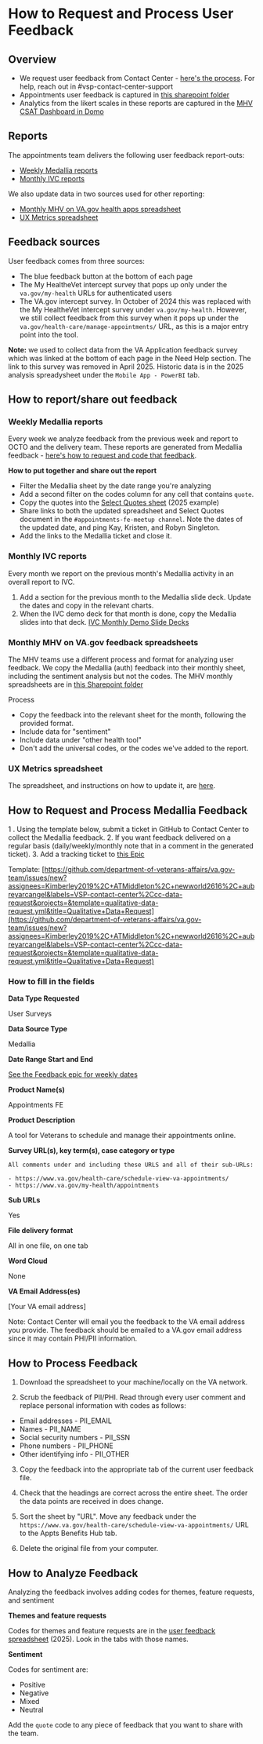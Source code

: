 # How to Request and Process User Feedback

## Overview

- We request user feedback from Contact Center - [here's the process](#how-to-request-and-process-medallia-feedback). For help, reach out in #vsp-contact-center-support
- Appointments user feedback is captured in [this sharepoint folder](https://dvagov.sharepoint.com/sites/HealthApartment/Shared%20Documents/Forms/AllItems.aspx?id=%2Fsites%2FHealthApartment%2FShared%20Documents%2FAppointments%2FUser%20Feedback&viewid=9384f3a8%2De3e8%2D4abb%2Db2ab%2D24cf305ccdac&newTargetListUrl=%2Fsites%2FHealthApartment%2FShared%20Documents&viewpath=%2Fsites%2FHealthApartment%2FShared%20Documents%2FForms%2FAllItems%2Easpx)
- Analytics from the likert scales in these reports are captured in the [MHV CSAT Dashboard in Domo](https://va-gov.domo.com/page/601491420?userId=917050460)

## Reports

The appointments team delivers the following user feedback report-outs:
- [Weekly Medallia reports](#weekly-medallia-reports) 
- [Monthly IVC reports](#monthly-ivc-reports) 

We also update data in two sources used for other reporting:
- [Monthly MHV on VA.gov health apps spreadsheet](#monthly-mhv-on-vagov-feedback-spreadsheets) 
- [UX Metrics spreadsheet](#ux-metrics-spreadsheet)

## Feedback sources

User feedback comes from three sources:
- The blue feedback button at the bottom of each page
- The My HealtheVet intercept survey that pops up only under the `va.gov/my-health` URLs for authenticated users
- The VA.gov intercept survey. In October of 2024 this was replaced with the My HealtheVet intercept survey under `va.gov/my-health`. However, we still collect feedback from this survey when it pops up under the `va.gov/health-care/manage-appointments/` URL, as this is a major entry point into the tool.

**Note:** we used to collect data from the VA Application feedback survey which was linked at the bottom of each page in the Need Help section. The link to this survey was removed in April 2025. Historic data is in the 2025 analysis spreadysheet under the `Mobile App - PowerBI` tab.

## How to report/share out feedback

### Weekly Medallia reports

Every week we analyze feedback from the previous week and report to OCTO and the delivery team. These reports are generated from Medallia feedback - [here's how to request and code that feedback](#how-to-request-and-process-medallia-feedback).

**How to put together and share out the report**
- Filter the Medallia sheet by the date range you're analyzing
- Add a second filter on the codes column for any cell that contains `quote`.
- Copy the quotes into the [Select Quotes sheet](https://dvagov.sharepoint.com/:w:/r/sites/HealthApartment/Shared%20Documents/Appointments/User%20Feedback/2025%20Analysis%20-%20Select%20Quotes.docx?d=w2738630d47d64de68e05cef933b39cea&csf=1&web=1&e=mHnZM7) (2025 example)
- Share links to both the updated spreadsheet and Select Quotes document in the `#appointments-fe-meetup channel`. Note the dates of the updated date, and ping Kay, Kristen, and Robyn Singleton. 
- Add the links to the Medallia ticket and close it.

### Monthly IVC reports 

Every month we report on the previous month's Medallia activity in an overall report to IVC.

1. Add a section for the previous month to the Medallia slide deck. Update the dates and copy in the relevant charts. 
2. When the IVC demo deck for that month is done, copy the Medallia slides into that deck. [IVC Monthly Demo Slide Decks](https://dvagov.sharepoint.com/sites/HealthApartment/Shared%20Documents/Forms/AllItems.aspx?csf=1&web=1&e=mPX7ia&CID=1a315a7a%2D9b50%2D4fd3%2Dbf47%2D79b746fd6e64&FolderCTID=0x012000E6CB91B251F8F14F832E520FAF90885D&id=%2Fsites%2FHealthApartment%2FShared%20Documents%2FAppointments%2FIVC%20Monthly%20Demo)

### Monthly MHV on VA.gov feedback spreadsheets

The MHV teams use a different process and format for analyzing user feedback. We copy the Medallia (auth) feedback into their monthly sheet, including the sentiment analysis but not the codes. The MHV monthly spreadsheets are in [this Sharepoint folder](https://dvagov.sharepoint.com/sites/HealthApartment/Shared%20Documents/Forms/AllItems.aspx?newTargetListUrl=%2Fsites%2FHealthApartment%2FShared%20Documents&viewpath=%2Fsites%2FHealthApartment%2FShared%20Documents%2FForms%2FAllItems%2Easpx&id=%2Fsites%2FHealthApartment%2FShared%20Documents%2FGeneral%2FMonitoring%2C%20Reporting%2C%20and%20Feedback%2FMedallia%20feedback&viewid=9384f3a8%2De3e8%2D4abb%2Db2ab%2D24cf305ccdac)

Process 
- Copy the feedback into the relevant sheet for the month, following the provided format.
- Include data for "sentiment" 
- Include data under "other health tool"
- Don't add the universal codes, or the codes we've added to the report. 

### UX Metrics spreadsheet

The spreadsheet, and instructions on how to update it, are [here](https://dvagov.sharepoint.com/:x:/r/sites/HealthApartment/_layouts/15/doc.aspx?sourcedoc=%7Bc95ca18b-ba4a-4913-ba21-0545e72d2cc9%7D&action=edit).

## How to Request and Process Medallia Feedback

1 . Using the template below, submit a ticket in GitHub to Contact Center to collect the Medallia feedback. 
2. If you want feedback delivered on a regular basis (daily/weekly/monthly note that in a comment in the generated ticket).
3. Add a tracking ticket to [this Epic](https://github.com/department-of-veterans-affairs/va.gov-team/issues/102341)

Template: [https://github.com/department-of-veterans-affairs/va.gov-team/issues/new?assignees=Kimberley2019%2C+ATMiddleton%2C+newworld2616%2C+aubreyarcangel&labels=VSP-contact-center%2Ccc-data-request&projects=&template=qualitative-data-request.yml&title=Qualitative+Data+Request](https://github.com/department-of-veterans-affairs/va.gov-team/issues/new?assignees=Kimberley2019%2C+ATMiddleton%2C+newworld2616%2C+aubreyarcangel&labels=VSP-contact-center%2Ccc-data-request&projects=&template=qualitative-data-request.yml&title=Qualitative+Data+Request)

### How to fill in the fields

**Data Type Requested**

User Surveys

**Data Source Type**

Medallia

**Date Range Start and End**

[See the Feedback epic for weekly dates](https://github.com/department-of-veterans-affairs/va.gov-team/issues/102341)

**Product Name(s)**

Appointments FE

**Product Description**

A tool for Veterans to schedule and manage their appointments online.

**Survey URL(s), key term(s), case category or type**

```
All comments under and including these URLS and all of their sub-URLs:

- https://www.va.gov/health-care/schedule-view-va-appointments/
- https://www.va.gov/my-health/appointments
```

**Sub URLs**

Yes

**File delivery format**

All in one file, on one tab

**Word Cloud**

None

**VA Email Address(es)**

[Your VA email address]

Note: Contact Center will email you the feedback to the VA email address you provide. The feedback should be emailed to a VA.gov email address since it may contain PHI/PII information. 

## How to Process Feedback

1. Download the spreadsheet to your machine/locally on the VA network. 

2. Scrub the feedback of PII/PHI. Read through every user comment and replace personal information with codes as follows:
- Email addresses - PII_EMAIL
- Names - PII_NAME
- Social security numbers - PII_SSN
- Phone numbers - PII_PHONE
- Other identifying info - PII_OTHER

3. Copy the feedback into the appropriate tab of the current user feedback file.

4. Check that the headings are correct across the entire sheet. The order the data points are received in does change.

5. Sort the sheet by "URL". Move any feedback under the `https://www.va.gov/health-care/schedule-view-va-appointments/` URL to the Appts Benefits Hub tab.

8. Delete the original file from your computer.

## How to Analyze Feedback

Analyzing the feedback involves adding codes for themes, feature requests, and sentiment

**Themes and feature requests**

Codes for themes and feature requests are in the [user feedback spreadsheet](https://dvagov.sharepoint.com/:x:/r/sites/HealthApartment/Shared%20Documents/Appointments/User%20Feedback/2025%20Analysis.xlsx?d=wdaa5b5f611b649a28c4fcbc0bc8ef07a&csf=1&web=1&e=ZOW5q7) (2025). Look in the tabs with those names. 

**Sentiment**

Codes for sentiment are:
* Positive
* Negative
* Mixed
* Neutral

Add the `quote` code to any piece of feedback that you want to share with the team.


